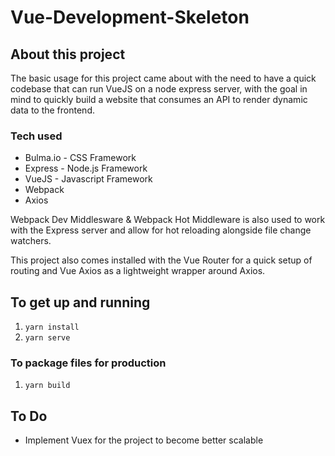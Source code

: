 # Vue-Development-Skeleton

## About this project
The basic usage for this project came about with the need to have a quick
codebase that can run VueJS on a node express server, with the goal in mind to
quickly build a website that consumes an API to render dynamic data to the frontend.

### Tech used
- Bulma.io - CSS Framework  
- Express - Node.js Framework  
- VueJS - Javascript Framework  
- Webpack  
- Axios  

Webpack Dev Middlesware & Webpack Hot Middleware is also used to work
with the Express server and allow for hot reloading alongside file change watchers.

This project also comes installed with the Vue Router for a quick setup of
routing and Vue Axios as a lightweight wrapper around Axios.

## To get up and running
1. ```yarn install```
2. ```yarn serve```
### To package files for production
1. ```yarn build```

## To Do
- Implement Vuex for the project to become better scalable

